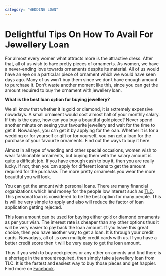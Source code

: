 ```yaml
---
category: "WEDDING LOAN"
---
```


# Delightful Tips On How To Avail For Jewellery Loan

For almost every women what attracts more is the attractive dress. After that, all of us wish to have pretty pieces of ornaments. As women, we have a never-ending love towards ornaments despite its material. All of us would have an eye on a particular piece of ornament which we would have seen days ago. Many of us won’t buy them since we don’t have enough amount to purchase it. Don’t waste another moment like this, since you can get the amount required to buy the ornament with jewellery loan.

**What is the best loan option for buying jewellery?**

We all know that whether it is gold or diamond, it is extremely expensive nowadays. A small ornament would cost almost half of your monthly salary. If this is the case, how can you buy a beautiful gold piece? Never spend another minute on seeing your favourite jewellery and wait for the time to get it. Nowadays, you can get it by applying for the loan. Whether it is for a wedding or for yourself or gift or for yourself, you can get a loan for the purchase of your favourite ornaments. Find out the ways to buy it here.

Almost in all type of wedding and other special occasions, women wish to wear fashionable ornaments, but buying them with the salary amount is quite a difficult job. If you have enough cash to buy it, then you are really lucky. If not, then you can apply for different loans to get the amount required for the purchase. The more pretty ornaments you wear the more beautiful you will look.

You can get the amount with personal loans. There are many financial organizations which lend money for the people low interest such as [TLC](https://tlc.com.au/). This personal loan is considered to be the best option for many people. This is will be very simple to apply and also will reduce the factor of loan application getting rejected.

This loan amount can be used for buying either gold or diamond ornaments as per your wish. The interest rate is cheaper than any other options thus it will be very easier to pay back the loan amount. If you leave this great choice, then you have another way to get a loan. It is through your credit cards. Nowadays, all of us own multiple credit cards with us. If you have a better credit score then it will be very easy to get the loan amount.

Thus if you wish to buy neckpieces or any other ornaments and find there is a shortage in the amount required, then simply take a jewellery loan from TLC. It is the fastest and easiest way to buy those pieces and get happier. Find more on [Facebook](https://www.facebook.com/totallifestylecredit/).
